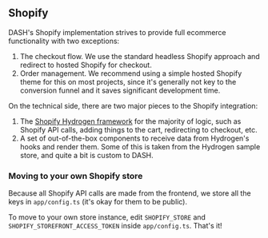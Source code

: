 ## Shopify

DASH's Shopify implementation strives to provide full ecommerce functionality with two exceptions:

1. The checkout flow. We use the standard headless Shopify approach and redirect to hosted Shopify for checkout.
2. Order management. We recommend using a simple hosted Shopify theme for this on most projects, since it's generally not key to the conversion funnel and it saves significant development time.

On the technical side, there are two major pieces to the Shopify integration:

1. The [Shopify Hydrogen framework](https://hydrogen.shopify.dev/) for the majority of logic, such as Shopify API calls, adding things to the cart, redirecting to checkout, etc.
2. A set of out-of-the-box components to receive data from Hydrogen's hooks and render them. Some of this is taken from the Hydrogen sample store, and quite a bit is custom to DASH.

### Moving to your own Shopify store

Because all Shopify API calls are made from the frontend, we store all the keys in `app/config.ts` (it's okay for them to be public).

To move to your own store instance, edit `SHOPIFY_STORE` and `SHOPIFY_STOREFRONT_ACCESS_TOKEN` inside `app/config.ts`. That's it!
